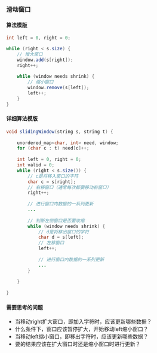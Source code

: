 ### 滑动窗口

#### 算法模版
```java
int left = 0, right = 0;

while (right < s.size) {
    // 增大窗口
    window.add(s[right]);
    right++;
    
    while (window needs shrink) {
        // 缩小窗口
        window.remove(s[left]);
        left++;
    }
}
```

#### 详细算法模版
```java
void slidingWindow(string s, string t) {
    
    unordered_map<char, int> need, window;
    for (char c : t) need[c]++;
    
    int left = 0, right = 0;
    int valid = 0;
    while (right < s.size()) {
        // c是将移入窗口的字符
        char c = s[right];
        // 右移窗口（通常每次都要移动右窗口）
        right++;
        
        // 进行窗口内数据的一系列更新
        ...
        
        // 判断左侧窗口是否要收缩
        while (window needs shrink) {
            // d是将移出窗口的字符
            char d = s[left];
            // 左移窗口
            left++;
            
            // 进行窗口内数据的一系列更新
            ...
        }
        
    }
    
}
```

#### 需要思考的问题
* 当移动right扩大窗口，即加入字符时，应该更新哪些数据？
* 什么条件下，窗口应该暂停扩大，开始移动left缩小窗口？
* 当移动left缩小窗口，即移出字符时，应该更新哪些数据？
* 要的结果应该在扩大窗口时还是缩小窗口时进行更新？